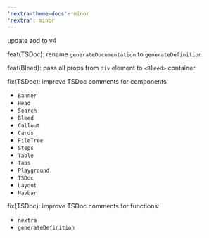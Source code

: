 ```yaml
---
'nextra-theme-docs': minor
'nextra': minor
---
```


update zod to v4

feat(TSDoc): rename `generateDocumentation` to `generateDefinition`

feat(Bleed): pass all props from `div` element to `<Bleed>` container

fix(TSDoc): improve TSDoc comments for components

- `Banner`
- `Head`
- `Search`
- `Bleed`
- `Callout`
- `Cards`
- `FileTree`
- `Steps`
- `Table`
- `Tabs`
- `Playground`
- `TSDoc`
- `Layout`
- `Navbar`

fix(TSDoc): improve TSDoc comments for functions:

- `nextra`
- `generateDefinition`
